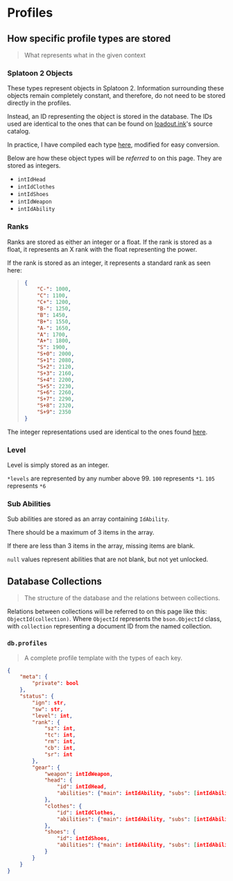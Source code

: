 # Profiles

## How specific profile types are stored
> What represents what in the given context

### Splatoon 2 Objects
These types represent objects in Splatoon 2.
Information surrounding these objects remain completely constant, and therefore, do not need to be stored directly in the profiles.

Instead, an ID representing the object is stored in the database.
The IDs used are identical to the ones that can be found on [loadout.ink](https://github.com/selicia/selicia.github.io/tree/master/en_US/data)'s source catalog.

In practice, I have compiled each type [here](https://gist.github.com/LeptoFlare), modified for easy conversion.

Below are how these object types will be *referred* to on this page. They are stored as integers.

- `intIdHead`
- `intIdClothes`
- `intIdShoes`
- `intIdWeapon`
- `intIdAbility`

### Ranks
Ranks are stored as either an integer or a float.
If the rank is stored as a float, it represents an X rank with the float representing the power.

If the rank is stored as an integer, it represents a standard rank as seen here:
> ```json
> {
>     "C-": 1000,
>     "C": 1100,
>     "C+": 1200,
>     "B-": 1250,
>     "B": 1450,
>     "B+": 1550,
>     "A-": 1650,
>     "A": 1700,
>     "A+": 1800,
>     "S": 1900,
>     "S+0": 2000,
>     "S+1": 2080,
>     "S+2": 2120,
>     "S+3": 2160,
>     "S+4": 2200,
>     "S+5": 2230,
>     "S+6": 2260,
>     "S+7": 2290,
>     "S+8": 2320,
>     "S+9": 2350
> }
> ```

The integer representations used are identical to the ones found [here](https://oatmealdome.me/blog/an-in-depth-look-at-the-splatoon-2-ranking-system/).

### Level

Level is simply stored as an integer.

`*levels` are represented by any number above 99. `100` represents `*1`. `105` represents `*6`

### Sub Abilities

Sub abilities are stored as an array containing `IdAbility`.

There should be a maximum of 3 items in the array.

If there are less than 3 items in the array, missing items are blank.

`null` values represent abilities that are not blank, but not yet unlocked.

## Database Collections	
> The structure of the database and the relations between collections.

Relations between collections will be referred to on this page like this: `ObjectId(collection)`.
Where `ObjectId` represents the `bson.ObjectId` class, with `collection` representing a document ID from the named collection.

### `db.profiles`
> A complete profile template with the types of each key.
```json
{
    "meta": {
        "private": bool
    },
    "status": {
        "ign": str,
        "sw": str,
        "level": int,
        "rank": {
            "sz": int,
            "tc": int,
            "rm": int,
            "cb": int,
            "sr": int
        },
        "gear": {
            "weapon": intIdWeapon,
            "head": {
                "id": intIdHead,
                "abilities": {"main": intIdAbility, "subs": [intIdAbility]}
            },
            "clothes": {
                "id": intIdClothes,
                "abilities": {"main": intIdAbility, "subs": [intIdAbility]}
            },
            "shoes": {
                "id": intIdShoes,
                "abilities": {"main": intIdAbility, "subs": [intIdAbility]}
            }
        }
    }
}
```
